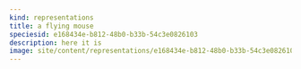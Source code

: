 ```yaml
---
kind: representations
title: a flying mouse
speciesid: e168434e-b812-48b0-b33b-54c3e0826103
description: here it is
image: site/content/representations/e168434e-b812-48b0-b33b-54c3e0826103/bat.jpeg
---
```

